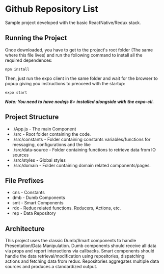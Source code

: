 # Github Repository List
Sample project developed with the basic ReactNative/Redux stack.

## Running the Project
Once downloaded, you have to get to the project's root folder (The same where this file lives) and run the following command to install all the required dependences: 
```shell 
npm install 
``` 
 Then, just run the expo client in the same folder and wait for the browser to popup giving you instructions to preoceed with the startup:
 ```shell
expo start
 ```


***Note: You need to have nodejs 8+ installed alongside with the expo-cli.***


## Project Structure
* ./App.js - The main Component
* ./src - Root folder containing the code.
* ./src/constants - Folder containing constants variables/functions for messaging, configurations and the like
* ./src/data-source - Folder containing functions to retrieve data from IO sources
* ./src/styles - Global styles
* ./src/domain - Folder containing domain related components/pages.


## File Prefixes
* cns - Constants
* dmb - Dumb Components 
* smt - Smart Components
* rdx - Redux related functions. Reducers, Actions, etc.
* rep - Data Repository


## Architecture
This project uses the classic Dumb/Smart components to handle Presentation/Data Manipulation. Dumb components should receive all data via props and report interactions via callbacks. Smart components should handle the data retrieval/modification using repositories, dispatching actions and fetching data from redux. Repositories aggregates multiple data sources and produces a standardized output.
